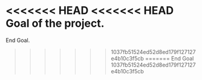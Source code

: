 <<<<<<< HEAD
<<<<<<< HEAD
Goal of the project.
=======
End Goal.
>>>>>>> 1037fb51524ed52d8ed179f127127e4b10c3f5cb
=======
End Goal
>>>>>>> 1037fb51524ed52d8ed179f127127e4b10c3f5cb
